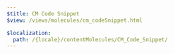 ```yaml
---
$title: CM Code Snippet
$view: /views/molecules/cm_codeSnippet.html

$localization:
  path: /{locale}/contentMolecules/CM_Code_Snippet/
---
```

